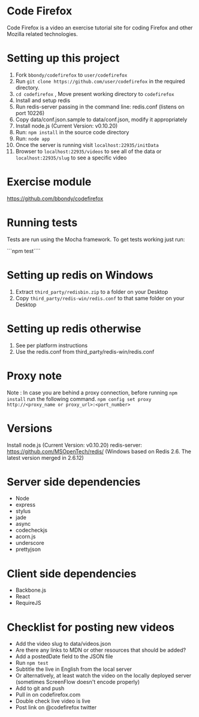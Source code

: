 Code Firefox
===========

Code Firefox is a video an exercise tutorial site for coding Firefox and other Mozilla related technologies.

Setting up this project
=======================

1. Fork ```bbondy/codefirefox``` to ```user/codefirefox```
2. Run ```git clone https://github.com/user/codefirefox``` in the required directory.
3. ```cd codefirefox``` , Move present working directory to ```codefirefox```
4. Install and setup redis
5. Run redis-server passing in the command line: redis.conf (listens on port 10226)
6. Copy data/conf.json.sample to data/conf.json, modify it appropriately
7. Install node.js (Current Version: v0.10.20)
8. Run: ```npm install``` in the source code directory
9. Run: ```node app```
10. Once the server is running visit ```localhost:22935/initData```
11. Browser to ```localhost:22935/videos``` to see all of the data or ```localhost:22935/slug``` to see a specific video

Exercise module
===============

https://github.com/bbondy/codefirefox

Running tests
=============

Tests are run using the Mocha framework. To get tests working just run:

```npm test````

Setting up redis on Windows
===========================

1. Extract `third_party/redisbin.zip` to a folder on your Desktop
2. Copy `third_party/redis-win/redis.conf` to that same folder on your Desktop

Setting up redis otherwise
==========================

1. See per platform instructions
2. Use the redis.conf from third_party/redis-win/redis.conf

Proxy note
==========

Note : In case you are behind a proxy connection, before running ```npm install``` run the following command.
```npm config set proxy http://<proxy_name or proxy_url>:<port_number>```

Versions
========

Install node.js (Current Version: v0.10.20)
redis-server: https://github.com/MSOpenTech/redis/ (Windows based on Redis 2.6. The latest version merged in 2.6.12)

Server side dependencies
========================

- Node
- express
- stylus
- jade
- async
- codecheckjs
- acorn.js
- underscore
- prettyjson

Client side dependencies
========================

- Backbone.js
- React
- RequireJS

Checklist for posting new videos
================================

- Add the video slug to data/videos.json
- Are there any links to MDN or other resources that should be added?
- Add a postedDate field to the JSON file
- Run `npm test`
- Subtitle the live in English from the local server
- Or alternatively, at least watch the video on the locally deployed server (sometimes ScreenFlow doesn't encode properly)
- Add to git and push
- Pull in on codefirefox.com
- Double check live video is live
- Post link on @codefirefox twitter

